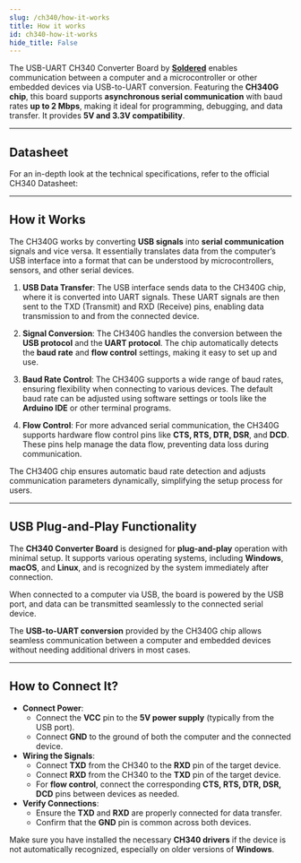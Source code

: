 ```yaml
---
slug: /ch340/how-it-works 
title: How it works
id: ch340-how-it-works 
hide_title: False
---  
```


The USB-UART CH340 Converter Board by [**Soldered**](https://soldered.com/product/usb-uart-ch340-converter-board/) enables communication between a computer and a microcontroller or other embedded devices via USB-to-UART conversion. Featuring the **CH340G chip**, this board supports **asynchronous serial communication** with baud rates **up to 2 Mbps**, making it ideal for programming, debugging, and data transfer. It provides **5V and 3.3V compatibility**.

<CenteredImage src="/img/ch340/ch340onboard.png" alt="ch340onboard" caption="USB-UART CH340 Converter on the board" width="500px" />

---

## Datasheet

For an in-depth look at the technical specifications, refer to the official CH340 Datasheet:  

<QuickLink  
  title="USB to serial chip CH340 Datasheet"  
  description="Detailed technical documentation for the CH340 converter"  
  url="https://soldered.com/productdata/2020/02/Soldered_CH340_datasheet.pdf"  
/>  

---

## **How it Works**

The CH340G works by converting **USB signals** into **serial communication** signals and vice versa. It essentially translates data from the computer’s USB interface into a format that can be understood by microcontrollers, sensors, and other serial devices.

1. **USB Data Transfer**: The USB interface sends data to the CH340G chip, where it is converted into UART signals. These UART signals are then sent to the TXD (Transmit) and RXD (Receive) pins, enabling data transmission to and from the connected device.

2. **Signal Conversion**: The CH340G handles the conversion between the **USB protocol** and the **UART protocol**. The chip automatically detects the **baud rate** and **flow control** settings, making it easy to set up and use.

3. **Baud Rate Control**: The CH340G supports a wide range of baud rates, ensuring flexibility when connecting to various devices. The default baud rate can be adjusted using software settings or tools like the **Arduino IDE** or other terminal programs.

4. **Flow Control**: For more advanced serial communication, the CH340G supports hardware flow control pins like **CTS, RTS, DTR, DSR**, and **DCD**. These pins help manage the data flow, preventing data loss during communication.

<InfoBox>The CH340G chip ensures automatic baud rate detection and adjusts communication parameters dynamically, simplifying the setup process for users.</InfoBox>

---

## **USB Plug-and-Play Functionality**

The **CH340 Converter Board** is designed for **plug-and-play** operation with minimal setup. It supports various operating systems, including **Windows**, **macOS**, and **Linux**, and is recognized by the system immediately after connection.  

When connected to a computer via USB, the board is powered by the USB port, and data can be transmitted seamlessly to the connected serial device.

<InfoBox>The **USB-to-UART conversion** provided by the CH340G chip allows seamless communication between a computer and embedded devices without needing additional drivers in most cases.</InfoBox>

---

## How to Connect It?

- **Connect Power**:
   - Connect the **VCC** pin to the **5V power supply** (typically from the USB port).
   - Connect **GND** to the ground of both the computer and the connected device.
- **Wiring the Signals**:
   - Connect **TXD** from the CH340 to the **RXD** pin of the target device.
   - Connect **RXD** from the CH340 to the **TXD** pin of the target device.
   - For **flow control**, connect the corresponding **CTS, RTS, DTR, DSR, DCD** pins between devices as needed.
- **Verify Connections**:
   - Ensure the **TXD** and **RXD** are properly connected for data transfer.
   - Confirm that the **GND** pin is common across both devices.

<InfoBox>Make sure you have installed the necessary **CH340 drivers** if the device is not automatically recognized, especially on older versions of **Windows**.</InfoBox>